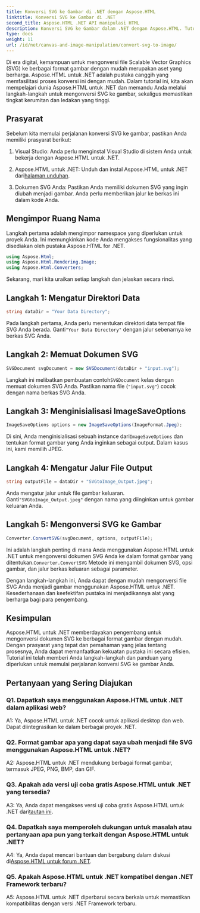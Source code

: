 ```yaml
---
title: Konversi SVG ke Gambar di .NET dengan Aspose.HTML
linktitle: Konversi SVG ke Gambar di .NET
second_title: Aspose.HTML .NET API manipulasi HTML
description: Konversi SVG ke Gambar dalam .NET dengan Aspose.HTML. Tutorial Lengkap untuk Pengembang. Ubah dokumen SVG menjadi format JPEG, PNG, BMP, dan GIF dengan mudah.
type: docs
weight: 11
url: /id/net/canvas-and-image-manipulation/convert-svg-to-image/
---
```


Di era digital, kemampuan untuk mengonversi file Scalable Vector Graphics (SVG) ke berbagai format gambar dengan mudah merupakan aset yang berharga. Aspose.HTML untuk .NET adalah pustaka canggih yang memfasilitasi proses konversi ini dengan mudah. Dalam tutorial ini, kita akan mempelajari dunia Aspose.HTML untuk .NET dan memandu Anda melalui langkah-langkah untuk mengonversi SVG ke gambar, sekaligus memastikan tingkat kerumitan dan ledakan yang tinggi.

## Prasyarat

Sebelum kita memulai perjalanan konversi SVG ke gambar, pastikan Anda memiliki prasyarat berikut:

1. Visual Studio: Anda perlu menginstal Visual Studio di sistem Anda untuk bekerja dengan Aspose.HTML untuk .NET.

2.  Aspose.HTML untuk .NET: Unduh dan instal Aspose.HTML untuk .NET dari[halaman unduhan](https://releases.aspose.com/html/net/).

3. Dokumen SVG Anda: Pastikan Anda memiliki dokumen SVG yang ingin diubah menjadi gambar. Anda perlu memberikan jalur ke berkas ini dalam kode Anda.

## Mengimpor Ruang Nama


Langkah pertama adalah mengimpor namespace yang diperlukan untuk proyek Anda. Ini memungkinkan kode Anda mengakses fungsionalitas yang disediakan oleh pustaka Aspose.HTML for .NET.

```csharp
using Aspose.Html;
using Aspose.Html.Rendering.Image;
using Aspose.Html.Converters;
```

Sekarang, mari kita uraikan setiap langkah dan jelaskan secara rinci.

## Langkah 1: Mengatur Direktori Data

```csharp
string dataDir = "Your Data Directory";
```

 Pada langkah pertama, Anda perlu menentukan direktori data tempat file SVG Anda berada. Ganti`"Your Data Directory"` dengan jalur sebenarnya ke berkas SVG Anda.

## Langkah 2: Memuat Dokumen SVG

```csharp
SVGDocument svgDocument = new SVGDocument(dataDir + "input.svg");
```

 Langkah ini melibatkan pembuatan contoh`SVGDocument` kelas dengan memuat dokumen SVG Anda. Pastikan nama file (`"input.svg"`) cocok dengan nama berkas SVG Anda.

## Langkah 3: Menginisialisasi ImageSaveOptions

```csharp
ImageSaveOptions options = new ImageSaveOptions(ImageFormat.Jpeg);
```

 Di sini, Anda menginisialisasi sebuah instance dari`ImageSaveOptions` dan tentukan format gambar yang Anda inginkan sebagai output. Dalam kasus ini, kami memilih JPEG.

## Langkah 4: Mengatur Jalur File Output

```csharp
string outputFile = dataDir + "SVGtoImage_Output.jpeg";
```

Anda mengatur jalur untuk file gambar keluaran. Ganti`"SVGtoImage_Output.jpeg"` dengan nama yang diinginkan untuk gambar keluaran Anda.

## Langkah 5: Mengonversi SVG ke Gambar

```csharp
Converter.ConvertSVG(svgDocument, options, outputFile);
```

 Ini adalah langkah penting di mana Anda menggunakan Aspose.HTML untuk .NET untuk mengonversi dokumen SVG Anda ke dalam format gambar yang ditentukan.`Converter.ConvertSVG` Metode ini mengambil dokumen SVG, opsi gambar, dan jalur berkas keluaran sebagai parameter.

Dengan langkah-langkah ini, Anda dapat dengan mudah mengonversi file SVG Anda menjadi gambar menggunakan Aspose.HTML untuk .NET. Kesederhanaan dan keefektifan pustaka ini menjadikannya alat yang berharga bagi para pengembang.

## Kesimpulan

Aspose.HTML untuk .NET memberdayakan pengembang untuk mengonversi dokumen SVG ke berbagai format gambar dengan mudah. Dengan prasyarat yang tepat dan pemahaman yang jelas tentang prosesnya, Anda dapat memanfaatkan kekuatan pustaka ini secara efisien. Tutorial ini telah memberi Anda langkah-langkah dan panduan yang diperlukan untuk memulai perjalanan konversi SVG ke gambar Anda.

## Pertanyaan yang Sering Diajukan

### Q1. Dapatkah saya menggunakan Aspose.HTML untuk .NET dalam aplikasi web?

A1: Ya, Aspose.HTML untuk .NET cocok untuk aplikasi desktop dan web. Dapat diintegrasikan ke dalam berbagai proyek .NET.

### Q2. Format gambar apa yang dapat saya ubah menjadi file SVG menggunakan Aspose.HTML untuk .NET?

A2: Aspose.HTML untuk .NET mendukung berbagai format gambar, termasuk JPEG, PNG, BMP, dan GIF.

### Q3. Apakah ada versi uji coba gratis Aspose.HTML untuk .NET yang tersedia?

 A3: Ya, Anda dapat mengakses versi uji coba gratis Aspose.HTML untuk .NET dari[tautan ini](https://releases.aspose.com/).

### Q4. Dapatkah saya memperoleh dukungan untuk masalah atau pertanyaan apa pun yang terkait dengan Aspose.HTML untuk .NET?

 A4: Ya, Anda dapat mencari bantuan dan bergabung dalam diskusi di[Aspose.HTML untuk forum .NET](https://forum.aspose.com/).

### Q5. Apakah Aspose.HTML untuk .NET kompatibel dengan .NET Framework terbaru?

A5: Aspose.HTML untuk .NET diperbarui secara berkala untuk memastikan kompatibilitas dengan versi .NET Framework terbaru.
